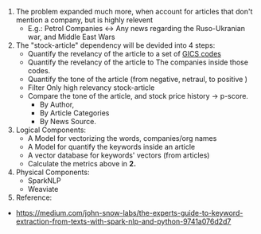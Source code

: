 1. The problem expanded much more, when account for articles that don't mention a company, but is highly relevent
    - E.g.: Petrol Companies <-> Any news regarding the Ruso-Ukranian war, and Middle East Wars
2. The "stock-article" dependency will be devided into 4 steps:
    - Quantify the revelancy of the article to a set of [GICS codes](https://www.msci.com/our-solutions/indexes/gics)
    - Quantify the revelancy of the article to The companies inside those codes.
    - Quantify the tone of the article (from negative, netraul, to positive )
    - Filter Only high relevancy stock-article
    - Compare the tone of the article, and stock price history -> p-score.
        - By Author,
        - By Article Categories
        - By News Source.
3. Logical Components:
    - A Model for vectorizing the words, companies/org names
    - A Model for quantify the keywords inside an article
    - A vector database for keywords' vectors (from articles)
    - Calculate the metrics above in **2.**
4. Physical Components:
    - SparkNLP
    - Weaviate
5. Reference:
- https://medium.com/john-snow-labs/the-experts-guide-to-keyword-extraction-from-texts-with-spark-nlp-and-python-9741a076d2d7
